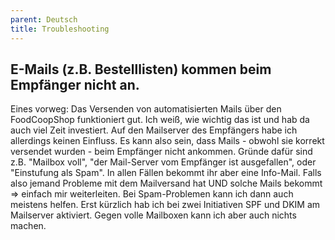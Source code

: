 ```yaml
---
parent: Deutsch
title: Troubleshooting
---
```


## E-Mails (z.B. Bestelllisten) kommen beim Empfänger nicht an.

Eines vorweg: Das Versenden von automatisierten Mails über den FoodCoopShop funktioniert gut. Ich weiß, wie wichtig das ist und hab da auch viel Zeit investiert. Auf den Mailserver des Empfängers habe ich allerdings keinen Einfluss. Es kann also sein, dass Mails - obwohl sie korrekt versendet wurden - beim Empfänger nicht ankommen. Gründe dafür sind z.B. "Mailbox voll", "der Mail-Server vom Empfänger ist ausgefallen", oder "Einstufung als Spam". In allen Fällen bekommt ihr aber eine Info-Mail. Falls also jemand Probleme mit dem Mailversand hat UND solche Mails bekommt => einfach mir weiterleiten. Bei Spam-Problemen kann ich dann auch meistens helfen. Erst kürzlich hab ich bei zwei Initiativen SPF und DKIM am Mailserver aktiviert. Gegen volle Mailboxen kann ich aber auch nichts machen.